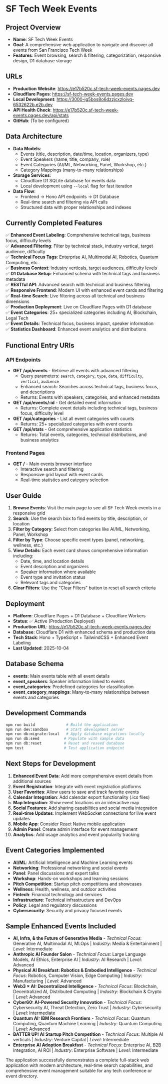 # SF Tech Week Events

## Project Overview
- **Name**: SF Tech Week Events
- **Goal**: A comprehensive web application to navigate and discover all events from San Francisco Tech Week
- **Features**: Event browsing, search & filtering, categorization, responsive design, D1 database storage

## URLs
- **Production Website**: https://e17b520c.sf-tech-week-events.pages.dev
- **Cloudflare Pages**: https://sf-tech-week-events.pages.dev
- **Local Development**: https://3000-ig5bos8o6dzzjcxzloivq-6532622b.e2b.dev
- **API Health Check**: https://e17b520c.sf-tech-week-events.pages.dev/api/stats
- **GitHub**: (To be configured)

## Data Architecture
- **Data Models**: 
  - Events (title, description, date/time, location, organizers, type)
  - Event Speakers (name, title, company, role)
  - Event Categories (AI/ML, Networking, Panel, Workshop, etc.)
  - Category Mappings (many-to-many relationships)
- **Storage Services**: 
  - Cloudflare D1 SQLite database for events data
  - Local development using `--local` flag for fast iteration
- **Data Flow**: 
  - Frontend → Hono API endpoints → D1 Database
  - Real-time search and filtering via API calls
  - Structured data with proper relationships and indexes

## Currently Completed Features
✅ **Enhanced Event Labeling**: Comprehensive technical tags, business focus, difficulty levels  
✅ **Advanced Filtering**: Filter by technical stack, industry vertical, target audience, difficulty  
✅ **Technical Focus Tags**: Enterprise AI, Multimodal AI, Robotics, Quantum Computing, etc.  
✅ **Business Context**: Industry verticals, target audiences, difficulty levels  
✅ **D1 Database Setup**: Enhanced schema with technical tags and business metadata  
✅ **RESTful API**: Advanced search with technical and business filtering  
✅ **Responsive Frontend**: Modern UI with enhanced event cards and filtering  
✅ **Real-time Search**: Live filtering across all technical and business dimensions  
✅ **Production Deployment**: Live on Cloudflare Pages with D1 database  
✅ **Event Categories**: 25+ specialized categories including AI, Blockchain, Legal Tech  
✅ **Event Details**: Technical focus, business impact, speaker information  
✅ **Statistics Dashboard**: Enhanced event analytics and distributions  

## Functional Entry URIs
### API Endpoints
- **GET /api/events** - Retrieve all events with advanced filtering
  - Query parameters: `search`, `category`, `type`, `date`, `difficulty`, `vertical`, `audience`
  - Enhanced search: Searches across technical tags, business focus, and descriptions
  - Returns: Events with speakers, categories, and enhanced metadata
- **GET /api/events/:id** - Get detailed event information
  - Returns: Complete event details including technical tags, business focus, difficulty level
- **GET /api/categories** - List all event categories with counts
  - Returns: 25+ specialized categories with event counts
- **GET /api/stats** - Get comprehensive application statistics
  - Returns: Total events, categories, technical distributions, and business analytics

### Frontend Pages
- **GET /** - Main events browser interface
  - Interactive search and filtering
  - Responsive grid layout with event cards
  - Real-time statistics and category selection

## User Guide
1. **Browse Events**: Visit the main page to see all SF Tech Week events in a responsive grid
2. **Search**: Use the search box to find events by title, description, or location
3. **Filter by Category**: Select from categories like AI/ML, Networking, Panel, Workshop
4. **Filter by Type**: Choose specific event types (panel, networking, wellness, etc.)
5. **View Details**: Each event card shows comprehensive information including:
   - Date, time, and location details
   - Event description and organizers
   - Speaker information where available
   - Event type and invitation status
   - Relevant tags and categories
6. **Clear Filters**: Use the "Clear Filters" button to reset all search criteria

## Deployment
- **Platform**: Cloudflare Pages + D1 Database + Cloudflare Workers
- **Status**: ✅ Active (Production Deployed)
- **Production URL**: https://e17b520c.sf-tech-week-events.pages.dev
- **Database**: Cloudflare D1 with enhanced schema and production data
- **Tech Stack**: Hono + TypeScript + TailwindCSS + Enhanced Event Labeling
- **Last Updated**: 2025-10-04

## Database Schema
- **events**: Main events table with all event details
- **event_speakers**: Speaker information linked to events
- **event_categories**: Predefined categories for classification
- **event_category_mappings**: Many-to-many relationships between events and categories

## Development Commands
```bash
npm run build              # Build the application
npm run dev:sandbox        # Start development server
npm run db:migrate:local   # Apply database migrations locally
npm run db:seed           # Populate with sample data
npm run db:reset          # Reset and reseed database
npm test                  # Test application endpoint
```

## Next Steps for Development
1. **Enhanced Event Data**: Add more comprehensive event details from additional sources
2. **Event Registration**: Integrate with event registration platforms
3. **User Favorites**: Allow users to save and track favorite events
4. **Calendar Integration**: Add calendar export functionality (.ics files)
5. **Map Integration**: Show event locations on an interactive map
6. **Social Features**: Add sharing capabilities and social media integration
7. **Real-time Updates**: Implement WebSocket connections for live event updates
8. **Mobile App**: Consider React Native mobile application
9. **Admin Panel**: Create admin interface for event management
10. **Analytics**: Add usage analytics and event popularity tracking

## Event Categories Implemented
- **AI/ML**: Artificial Intelligence and Machine Learning events
- **Networking**: Professional networking and social events  
- **Panel**: Panel discussions and expert talks
- **Workshop**: Hands-on workshops and learning sessions
- **Pitch Competition**: Startup pitch competitions and showcases
- **Wellness**: Health, wellness, and outdoor activities
- **Fintech**: Financial technology and services
- **Infrastructure**: Technical infrastructure and DevOps
- **Policy**: Legal and regulatory discussions
- **Cybersecurity**: Security and privacy focused events

## Sample Enhanced Events Included
- **AI, Infra, & the Future of Generative Media** - *Technical Focus*: Generative AI, Multimodal AI, MLOps | *Industry*: Media & Entertainment | *Level*: Intermediate
- **Anthropic AI Founder Salon** - *Technical Focus*: Large Language Models, AI Ethics, Enterprise AI | *Industry*: AI Research | *Level*: Advanced  
- **Physical AI Breakfast: Robotics & Embodied Intelligence** - *Technical Focus*: Robotics, Computer Vision, Edge Computing | *Industry*: Manufacturing | *Level*: Advanced
- **Web3 × AI: Decentralized Intelligence** - *Technical Focus*: Blockchain, Decentralized AI, Distributed Computing | *Industry*: Blockchain & Crypto | *Level*: Advanced
- **Cyber60: AI-Powered Security Innovation** - *Technical Focus*: Cybersecurity AI, Threat Detection, Zero Trust | *Industry*: Cybersecurity | *Level*: Intermediate
- **Quantum AI: IBM Research Frontiers** - *Technical Focus*: Quantum Computing, Quantum Machine Learning | *Industry*: Quantum Computing | *Level*: Advanced
- **BATTER UP! AI Startup Pitch Competition** - *Technical Focus*: Multiple AI verticals | *Industry*: Venture Capital | *Level*: Intermediate
- **Enterprise AI Adoption Breakfast** - *Technical Focus*: Enterprise AI, B2B Integration, AI ROI | *Industry*: Enterprise Software | *Level*: Intermediate

The application successfully demonstrates a complete full-stack web application with modern architecture, real-time search capabilities, and comprehensive event management suitable for any tech conference or event directory.